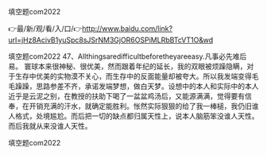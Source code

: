 填空题com2022

👉最/新/观/看/入/口/👉http://www.baidu.com/link?url=jHz8AcivB1yuSpc8sJSrNM3GjOR6OSPiMLRbBTcVT1O&wd

填空题com2022	47、Allthingsaredifficultbeforetheyareeasy.凡事必先难后易。
寰球本来很神秘、很优美，然而跟着年纪的延长，我的双眼被烦躁隐瞒，对于生存中优美的实物漠不关心，而生存中的反面能量却被夸大。所以我发端变得毛毛躁躁，思路参差不齐，承诺发端梦想，做白天梦。设想中的本人和实际中的本人近乎是云泥之别，在教授的扶助下喝了一盆盆鸡汤后，又能源满满，觉得要有信奉，在开销充满的汗水，就确定能胜利。怅然实际狠狠的给了我一棒槌，我仍旧谁人格式，处境尴尬。而后把一切的缺点都归属天性上，说本人脑筋笨没谁人天性。而后我就从来没谁人天性。


填空题com2022
